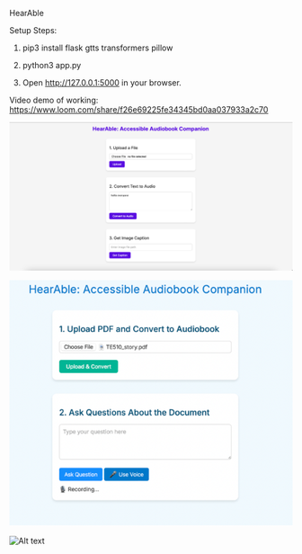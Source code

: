 HearAble

Setup Steps:
1. pip3 install flask gtts transformers pillow

2. python3 app.py

3. Open http://127.0.0.1:5000 in your browser.

Video demo of working:
https://www.loom.com/share/f26e69225fe34345bd0aa037933a2c70

![Alt text](images/v1.png?raw=true "Screenshot")

![Alt text](images/v2.png?raw=true "Screenshot")

![Alt text](images/v3.png?raw=true "Screenshot")
